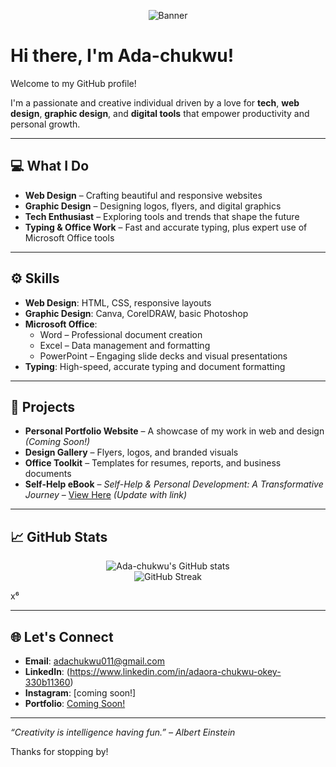<p align="center">
  <img src="https://via.placeholder.com/1000x250?text=Welcome+to+Ada-chukwu's+GitHub+Profile" alt="Banner" />
</p>

# Hi there, I'm Ada-chukwu!

Welcome to my GitHub profile!

I'm a passionate and creative individual driven by a love for **tech**, **web design**, **graphic design**, and **digital tools** that empower productivity and personal growth.

---

## 💻 What I Do

- **Web Design** – Crafting beautiful and responsive websites
- **Graphic Design** – Designing logos, flyers, and digital graphics
- **Tech Enthusiast** – Exploring tools and trends that shape the future
- **Typing & Office Work** – Fast and accurate typing, plus expert use of Microsoft Office tools

---

## ⚙️ Skills

- **Web Design**: HTML, CSS, responsive layouts
- **Graphic Design**: Canva, CorelDRAW, basic Photoshop
- **Microsoft Office**:
  - Word – Professional document creation
  - Excel – Data management and formatting
  - PowerPoint – Engaging slide decks and visual presentations
- **Typing**: High-speed, accurate typing and document formatting

---

## 📌 Projects

- **Personal Portfolio Website** – A showcase of my work in web and design *(Coming Soon!)*
- **Design Gallery** – Flyers, logos, and branded visuals
- **Office Toolkit** – Templates for resumes, reports, and business documents
- **Self-Help eBook** – *Self-Help & Personal Development: A Transformative Journey* – [View Here](#) *(Update with link)*

---

## 📈 GitHub Stats

<p align="center">
  <img src="https://github-readme-stats.vercel.app/api?username=Ada-chukwu&show_icons=true&theme=tokyonight" alt="Ada-chukwu's GitHub stats" />
  <br />
  <img src="https://github-readme-streak-stats.herokuapp.com/?user=Ada-chukwu&theme=tokyonight" alt="GitHub Streak" />
</p>x⁶

---

## 🌐 Let's Connect

- **Email**: adachukwu011@gmail.com
- **LinkedIn**: (https://www.linkedin.com/in/adaora-chukwu-okey-330b11360)
- **Instagram**: [coming soon!]
- **Portfolio**: [Coming Soon!](#)

---

*“Creativity is intelligence having fun.” – Albert Einstein*

Thanks for stopping by!
